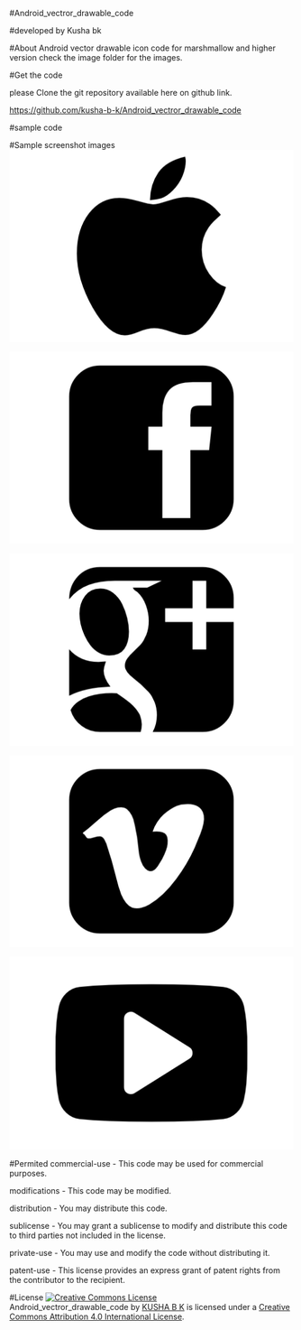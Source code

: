 #Android_vectror_drawable_code

#developed by Kusha bk



#About
Android vector drawable icon code for marshmallow and higher version
check the image folder for the images.

#Get the code

please Clone the git repository available here on github link. 

https://github.com/kusha-b-k/Android_vectror_drawable_code

#sample code

<?xml version="1.0" encoding="utf-8"?>

<vector xmlns:android="http://schemas.android.com/apk/res/android"
    xmlns:app="http://schemas.android.com/apk/res-auto"
    xmlns:tools="http://schemas.android.com/tools"
    tools:targetApi="21"
    android:width="216dp"
    android:height="146dp"
    android:viewportWidth="216"
    app:vc_viewportWidth="216"
    android:viewportHeight="146"
    app:vc_viewportHeight="146">
    <path
        android:fillColor="#000000"
        app:vc_fillColor="#000000"
        android:pathData="M151.874,93.938 C148.126,88.561,146.253,82.503,146.253,75.77
C146.253,69.632,148.02,64.009,151.548,58.904
C153.449,56.134,156.546,52.93,160.837,49.29
C158.012,45.815,155.188,43.099,152.363,41.143
C147.257,37.613,141.472,35.848,135.009,35.848
C131.153,35.848,126.454,36.771,120.915,38.619
C115.592,40.466,111.708,41.39,109.264,41.39
C107.417,41.39,103.67,40.576,98.021,38.946
C92.318,37.316,87.511,36.502,83.6,36.502
C74.258,36.502,66.545,40.413,60.462,48.234
C54.324,56.164,51.255,66.321,51.255,78.705
C51.255,91.849,55.248,105.509,63.232,119.686
C71.324,133.753,79.499,140.788,87.755,140.788
C90.525,140.788,94.11,139.864,98.509,138.017
C102.909,136.226,106.765,135.329,110.079,135.329
C113.609,135.329,117.71,136.198,122.381,137.936
C127.323,139.672,131.126,140.541,133.787,140.541
C140.739,140.541,147.719,135.218,154.725,124.572
C159.287,117.783,162.628,110.994,164.746,104.204
C159.912,102.737,155.622,99.314,151.874,93.938 Z"
        app:vc_pathData="M151.874,93.938 C148.126,88.561,146.253,82.503,146.253,75.77
C146.253,69.632,148.02,64.009,151.548,58.904
C153.449,56.134,156.546,52.93,160.837,49.29
C158.012,45.815,155.188,43.099,152.363,41.143
C147.257,37.613,141.472,35.848,135.009,35.848
C131.153,35.848,126.454,36.771,120.915,38.619
C115.592,40.466,111.708,41.39,109.264,41.39
C107.417,41.39,103.67,40.576,98.021,38.946
C92.318,37.316,87.511,36.502,83.6,36.502
C74.258,36.502,66.545,40.413,60.462,48.234
C54.324,56.164,51.255,66.321,51.255,78.705
C51.255,91.849,55.248,105.509,63.232,119.686
C71.324,133.753,79.499,140.788,87.755,140.788
C90.525,140.788,94.11,139.864,98.509,138.017
C102.909,136.226,106.765,135.329,110.079,135.329
C113.609,135.329,117.71,136.198,122.381,137.936
C127.323,139.672,131.126,140.541,133.787,140.541
C140.739,140.541,147.719,135.218,154.725,124.572
C159.287,117.783,162.628,110.994,164.746,104.204
C159.912,102.737,155.622,99.314,151.874,93.938 Z" />
    <path
        android:fillColor="#000000"
        app:vc_fillColor="#000000"
        android:pathData="M124.172,30.96 C127.594,27.538,130.12,23.79,131.75,19.717
C133.324,15.643,134.111,11.949,134.111,8.636
C134.111,8.419,134.099,8.147,134.07,7.821
C134.045,7.495,134.031,7.224,134.031,7.007
C133.976,6.844,133.908,6.545,133.827,6.111
C133.746,5.677,133.678,5.378,133.623,5.215
C124.064,7.443,117.275,11.462,113.255,17.274
C109.182,23.14,107.063,30.119,106.9,38.212
C110.539,37.886,113.363,37.425,115.373,36.827
C118.307,35.849,121.238,33.893,124.172,30.96 Z"
        app:vc_pathData="M124.172,30.96 C127.594,27.538,130.12,23.79,131.75,19.717
C133.324,15.643,134.111,11.949,134.111,8.636
C134.111,8.419,134.099,8.147,134.07,7.821
C134.045,7.495,134.031,7.224,134.031,7.007
C133.976,6.844,133.908,6.545,133.827,6.111
C133.746,5.677,133.678,5.378,133.623,5.215
C124.064,7.443,117.275,11.462,113.255,17.274
C109.182,23.14,107.063,30.119,106.9,38.212
C110.539,37.886,113.363,37.425,115.373,36.827
C118.307,35.849,121.238,33.893,124.172,30.96 Z" />
</vector>


#Sample screenshot images
![alt tag](https://github.com/KUSHA-BK/Android_vectror_drawable_code/blob/master/images/apple2_kusha_b_k_vector.png)

![alt tag](https://github.com/KUSHA-BK/Android_vectror_drawable_code/blob/master/images/facebook6_kusha_b_k_vector.png)

![alt tag](https://github.com/KUSHA-BK/Android_vectror_drawable_code/blob/master/images/google_kusha_b_k_vector.png)

![alt tag](https://github.com/KUSHA-BK/Android_vectror_drawable_code/blob/master/images/vimeo0_kusha_b_k_vector.png)

![alt tag](https://github.com/KUSHA-BK/Android_vectror_drawable_code/blob/master/images/youtube_kusha_b_k_vector.png)

#Permited
commercial-use - This code may be used for commercial purposes.

modifications - This code may be modified.

distribution - You may distribute this code.

sublicense - You may grant a sublicense to modify and distribute this code to third parties not included in the license.

private-use - You may use and modify the code without distributing it.

patent-use - This license provides an express grant of patent rights from the contributor to the recipient.


#License
<a rel="license" href="http://creativecommons.org/licenses/by/4.0/"><img alt="Creative Commons License" style="border-width:0" src="https://i.creativecommons.org/l/by/4.0/88x31.png" /></a><br /><span xmlns:dct="http://purl.org/dc/terms/" property="dct:title">Android_vectror_drawable_code</span> by <a xmlns:cc="http://creativecommons.org/ns#" href="https://github.com/KUSHA-BK/Android_vectror_drawable_code/" property="cc:attributionName" rel="cc:attributionURL">KUSHA B K</a> is licensed under a <a rel="license" href="http://creativecommons.org/licenses/by/4.0/">Creative Commons Attribution 4.0 International License</a>.
